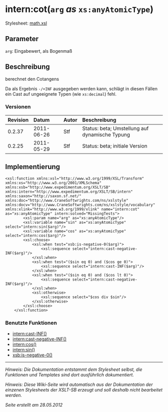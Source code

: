 # intern:cot(`arg` _as_ `xs:anyAtomicType`) #

Stylesheet: [math.xsl](http://code.google.com/p/xslt-sb/source/browse/trunk/xslt-sb/math.xsl)

## Parameter ##
`arg`: Eingabewert, als Bogenmaß



## Beschreibung ##
berechnet den Cotangens

Da als Ergebnis `-/+INF` ausgegeben werden kann, schlägt in diesen Fällen ein Cast auf ungeeignete Typen (wie `xs:decimal`) fehl.

### Versionen ###
| Revision | Datum | Autor | Beschreibung |
|:---------|:------|:------|:-------------|
| 0.2.37 | 2011-06-26 | Stf |   Status: beta;   Umstellung auf dynamische Typung   |
| 0.2.25 | 2011-05-29 | Stf |   Status: beta;   initiale Version   |


## Implementierung ##
```
<xsl:function xmlns:xsl="http://www.w3.org/1999/XSL/Transform" xmlns:xs="http://www.w3.org/2001/XMLSchema" xmlns:xsb="http://www.expedimentum.org/XSLT/SB" xmlns:intern="http://www.expedimentum.org/XSLT/SB/intern" xmlns:saxon="http://saxon.sf.net/" xmlns:doc="http://www.CraneSoftwrights.com/ns/xslstyle" xmlns:docv="http://www.CraneSoftwrights.com/ns/xslstyle/vocabulary" xmlns:xlink="http://www.w3.org/1999/xlink" name="intern:cot" as="xs:anyAtomicType" intern:solved="MissingTests">
		<xsl:param name="arg" as="xs:anyAtomicType"/>
		<xsl:variable name="sin" as="xs:anyAtomicType" select="intern:sin($arg)"/>
		<xsl:variable name="cos" as="xs:anyAtomicType" select="intern:cos($arg)"/>
		<xsl:choose>
			<xsl:when test="xsb:is-negative-0($arg)">
				<xsl:sequence select="intern:cast-negative-INF($arg)"/>
			</xsl:when>
			<xsl:when test="($sin eq 0) and ($cos ge 0)">
				<xsl:sequence select="intern:cast-INF($arg)"/>
			</xsl:when>
			<xsl:when test="($sin eq 0) and ($cos lt 0)">
				<xsl:sequence select="intern:cast-negative-INF($arg)"/>
			</xsl:when>
			<xsl:otherwise>
				<xsl:sequence select="$cos div $sin"/>
			</xsl:otherwise>
		</xsl:choose>
	</xsl:function>
```

### Benutzte Funktionen ###
  * [intern:cast-INF()](intern_cast_INF.md)
  * [intern:cast-negative-INF()](intern_cast_negative_INF.md)
  * [intern:cos()](intern_cos.md)
  * [intern:sin()](intern_sin.md)
  * [xsb:is-negative-0()](xsb_is_negative_0.md)


---


_Hinweis: Die Dokumentation entstammt dem Stylesheet selbst, die Funktionen und Templates sind dort ausführlich dokumentiert._

_Hinweis: Diese Wiki-Seite wird automatisch aus der Dokumentation der einzenen Stylesheets der XSLT-SB erzeugt und soll deshalb nicht bearbeitet werden._

_Seite erstellt am 28.05.2012_

